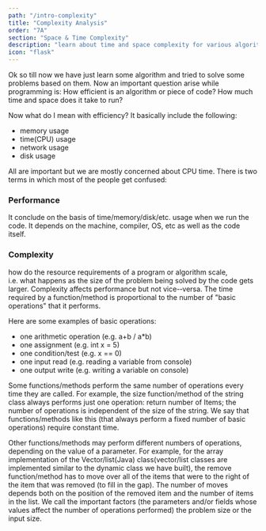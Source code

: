```yaml
---
path: "/intro-complexity"
title: "Complexity Analysis"
order: "7A"
section: "Space & Time Complexity"
description: "learn about time and space complexity for various algorithms"
icon: "flask"
---
```


Ok so till now we have just learn some algorithm and tried to solve some problems based on them. Now an important question arise while programming is: How efficient is an algorithm or piece of code? How much time and space does it take to run?

Now what do I mean with efficiency? It basically include the following:

- memory usage
- time(CPU) usage
- network usage
- disk usage

All are important but we are mostly concerned about CPU time. There is two terms in which most of the people get confused:

### **Performance**

It conclude on the basis of time/memory/disk/etc. usage when we run the code. It depends on the machine, compiler, OS, etc as well as the code itself.

### **Complexity**

how do the resource requirements of a program or algorithm scale,  
i.e. what happens as the size of the problem being solved by the code gets larger. Complexity affects performance but not vice-­‐versa. The time required by a function/method is proportional to the number of "basic operations" that it performs.

Here are some examples of basic operations:

- one arithmetic operation (e.g. a+b / a\*b)
- one assignment (e.g. int x = 5)
- one condition/test (e.g. x == 0)
- one input read (e.g. reading a variable from console)
- one output write (e.g. writing a variable on console)

Some functions/methods perform the same number of operations every time they are called. For example, the size function/method of the string class always performs just one operation: return number of Items; the number of operations is independent of the size of the string. We say that functions/methods like this (that always perform a fixed number of basic operations) require constant time.

Other functions/methods may perform different numbers of operations, depending on the value of a parameter. For example, for the array implementation of the Vector/list(Java) class(vector/list classes are implemented similar to the dynamic class we have built), the remove function/method has to move over all of the items that were to the right of the item that was removed (to fill in the gap). The number of moves depends both on the position of the removed item and the number of items in the list. We call the important factors (the parameters and/or fields whose values affect the number of operations performed) the problem size or the input size.
